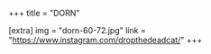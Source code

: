 +++
title = "DORN"

[extra]
img = "dorn-60-72.jpg"
link = "https://www.instagram.com/dropthedeadcat/"
+++